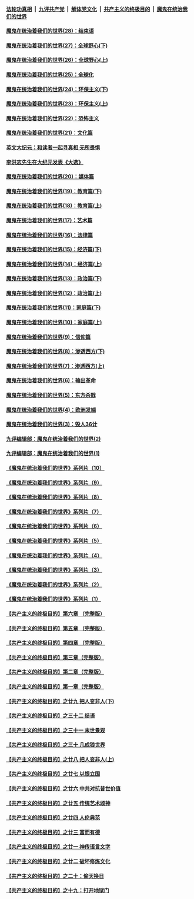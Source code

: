 ####  [法轮功真相](../../../../basic/blob/master/README.md?t=02140531) &nbsp;|&nbsp; [九评共产党](../../../../9ping.md/blob/master/README.md?t=02140531) &nbsp;|&nbsp; [解体党文化](../../../../jtdwh.md/blob/master/README.md?t=02140531)  &nbsp;|&nbsp; [共产主义的终极目的](../../../../gczydzjmd.md/blob/master/README.md?t=02140531) &nbsp;|&nbsp; [魔鬼在统治我们的世界](../../../../mgztzwmdsj.md/blob/master/README.md?t=02140531) 

#### [魔鬼在统治着我们的世界(28)：结束语](../pages/nsc422/n10936246.md?t=02140531) 

#### [魔鬼在统治着我们的世界(27)：全球野心(下)](../pages/nsc422/n10928319.md?t=02140531) 

#### [魔鬼在统治着我们的世界(26)：全球野心(上)](../pages/nsc422/n10900318.md?t=02140531) 

#### [魔鬼在统治着我们的世界(25)：全球化](../pages/nsc422/n10788205.md?t=02140531) 

#### [魔鬼在统治着我们的世界(24)：环保主义(下)](../pages/nsc422/n10695307.md?t=02140531) 

#### [魔鬼在统治着我们的世界(23)：环保主义(上)](../pages/nsc422/n10688613.md?t=02140531) 

#### [魔鬼在统治着我们的世界(22)：恐怖主义](../pages/nsc422/n10614727.md?t=02140531) 

#### [魔鬼在统治着我们的世界(21)：文化篇](../pages/nsc422/n10597706.md?t=02140531) 

#### [英文大纪元：和读者一起寻真相 无所畏惧](../pages/nsc422/n12542027.md?t=02140531) 

#### [李洪志先生在大纪元发表《大选》](../pages/nsc422/n12534746.md?t=02140531) 

#### [魔鬼在统治着我们的世界(20)：媒体篇](../pages/nsc422/n10586579.md?t=02140531) 

#### [魔鬼在统治着我们的世界(19)：教育篇(下)](../pages/nsc422/n10564808.md?t=02140531) 

#### [魔鬼在统治着我们的世界(18)：教育篇(上)](../pages/nsc422/n10526970.md?t=02140531) 

#### [魔鬼在统治着我们的世界(17)：艺术篇](../pages/nsc422/n10499093.md?t=02140531) 

#### [魔鬼在统治着我们的世界(16)：法律篇](../pages/nsc422/n10485969.md?t=02140531) 

#### [魔鬼在统治着我们的世界(15)：经济篇(下)](../pages/nsc422/n10469975.md?t=02140531) 

#### [魔鬼在统治着我们的世界(14)：经济篇(上)](../pages/nsc422/n10457370.md?t=02140531) 

#### [魔鬼在统治着我们的世界(13)：政治篇(下)](../pages/nsc422/n10448270.md?t=02140531) 

#### [魔鬼在统治着我们的世界(12)：政治篇(上)](../pages/nsc422/n10444576.md?t=02140531) 

#### [魔鬼在统治着我们的世界(11)：家庭篇(下)](../pages/nsc422/n10440961.md?t=02140531) 

#### [魔鬼在统治着我们的世界(10)：家庭篇(上)](../pages/nsc422/n10435448.md?t=02140531) 

#### [魔鬼在统治着我们的世界(9)：信仰篇](../pages/nsc422/n10432159.md?t=02140531) 

#### [魔鬼在统治着我们的世界(8)：渗透西方(下)](../pages/nsc422/n10429603.md?t=02140531) 

#### [魔鬼在统治着我们的世界(7)：渗透西方(上)](../pages/nsc422/n10426013.md?t=02140531) 

#### [魔鬼在统治着我们的世界(6)：输出革命](../pages/nsc422/n10421536.md?t=02140531) 

#### [魔鬼在统治着我们的世界(5)：东方杀戮](../pages/nsc422/n10417707.md?t=02140531) 

#### [魔鬼在统治着我们的世界(4)：欧洲发端](../pages/nsc422/n10414890.md?t=02140531) 

#### [魔鬼在统治着我们的世界(3)：毁人36计](../pages/nsc422/n10411583.md?t=02140531) 

#### [九评编辑部：魔鬼在统治着我们的世界(2)](../pages/nsc422/n10410036.md?t=02140531) 

#### [九评编辑部：魔鬼在统治着我们的世界(1)](../pages/nsc422/n10406825.md?t=02140531) 

#### [《魔鬼在统治着我们的世界》系列片（10）](../pages/nsc422/n12292670.md?t=02140531) 

#### [《魔鬼在统治着我们的世界》系列片（9）](../pages/nsc422/n12290859.md?t=02140531) 

#### [《魔鬼在统治着我们的世界》系列片（8）](../pages/nsc422/n12287445.md?t=02140531) 

#### [《魔鬼在统治着我们的世界》系列片（7）](../pages/nsc422/n12283425.md?t=02140531) 

#### [《魔鬼在统治着我们的世界》系列片（6）](../pages/nsc422/n12282314.md?t=02140531) 

#### [《魔鬼在统治着我们的世界》系列片（5）](../pages/nsc422/n12281419.md?t=02140531) 

#### [《魔鬼在统治着我们的世界》系列片（4）](../pages/nsc422/n12274024.md?t=02140531) 

#### [《魔鬼在统治着我们的世界》系列片（3）](../pages/nsc422/n12271322.md?t=02140531) 

#### [《魔鬼在统治着我们的世界》系列片（2）](../pages/nsc422/n12269049.md?t=02140531) 

#### [《魔鬼在统治着我们的世界》系列片（1）](../pages/nsc422/n12267575.md?t=02140531) 

#### [【共产主义的终极目的】第六章 （完整版）](../pages/nsc422/n11428913.md?t=02140531) 

#### [【共产主义的终极目的】第五章 （完整版）](../pages/nsc422/n11428912.md?t=02140531) 

#### [【共产主义的终极目的】第四章 （完整版）](../pages/nsc422/n11428907.md?t=02140531) 

#### [【共产主义的终极目的】第三章（完整版）](../pages/nsc422/n11428848.md?t=02140531) 

#### [【共产主义的终极目的】第二章（完整版）](../pages/nsc422/n11428831.md?t=02140531) 

#### [【共产主义的终极目的】第一章（完整版）](../pages/nsc422/n11417651.md?t=02140531) 

#### [【共产主义的终极目的】之廿九 把人变非人(下)](../pages/nsc422/n11344140.md?t=02140531) 

#### [【共产主义的终极目的】之三十二 结语](../pages/nsc422/n11360535.md?t=02140531) 

#### [【共产主义的终极目的】之三十一 末世景观](../pages/nsc422/n11351129.md?t=02140531) 

#### [【共产主义的终极目的】之三十 几成狼世界](../pages/nsc422/n11348280.md?t=02140531) 

#### [【共产主义的终极目的】之廿八 把人变非人(上)](../pages/nsc422/n11340492.md?t=02140531) 

#### [【共产主义的终极目的】之廿七 以恨立国](../pages/nsc422/n11336944.md?t=02140531) 

#### [【共产主义的终极目的】之廿六 中共对抗普世价值](../pages/nsc422/n11324785.md?t=02140531) 

#### [【共产主义的终极目的】之廿五 传统艺术颂神](../pages/nsc422/n11296396.md?t=02140531) 

#### [【共产主义的终极目的】之廿四 人伦典范](../pages/nsc422/n11296397.md?t=02140531) 

#### [【共产主义的终极目的】之廿三 富而有德](../pages/nsc422/n11283598.md?t=02140531) 

#### [【共产主义的终极目的】之廿一 神传语言文字](../pages/nsc422/n11263265.md?t=02140531) 

#### [【共产主义的终极目的】之廿二 破坏修炼文化](../pages/nsc422/n11245728.md?t=02140531) 

#### [【共产主义的终极目的】之二十：偷天换日](../pages/nsc422/n11238846.md?t=02140531) 

#### [【共产主义的终极目的】之十九：打开地狱门](../pages/nsc422/n11206376.md?t=02140531) 

